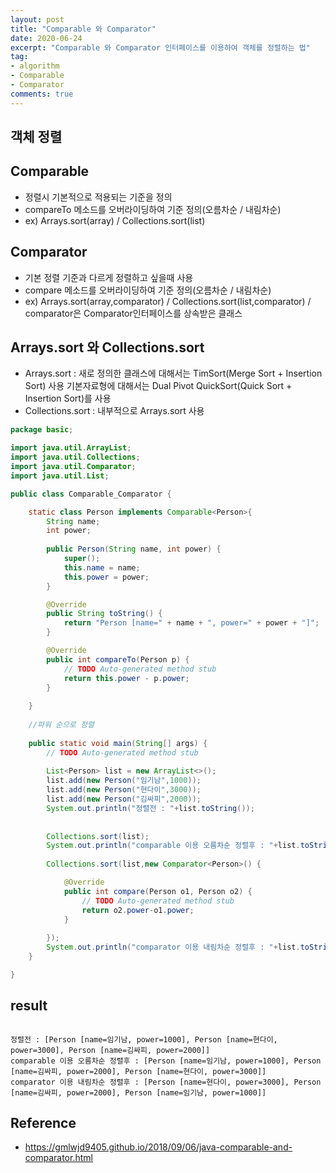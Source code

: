 ```yaml
---
layout: post
title: "Comparable 와 Comparator"
date: 2020-06-24
excerpt: "Comparable 와 Comparator 인터페이스를 이용하여 객체를 정렬하는 법"
tag:
- algorithm
- Comparable
- Comparator
comments: true
---
```

## 객체 정렬

## Comparable
 - 정렬시 기본적으로 적용되는 기준을 정의
 - compareTo 메소드를 오버라이딩하여 기준 정의(오름차순 / 내림차순)
 - ex) Arrays.sort(array) / Collections.sort(list)

## Comparator
 - 기본 정렬 기준과 다르게 정렬하고 싶을때 사용
 - compare 메소드를 오버라이딩하여 기준 정의(오름차순 / 내림차순)
 - ex) Arrays.sort(array,comparator) / Collections.sort(list,comparator) / comparator은 Comparator인터페이스를 상속받은 클래스

## Arrays.sort 와 Collections.sort 
 - Arrays.sort : 새로 정의한 클래스에 대해서는 TimSort(Merge Sort + Insertion Sort) 사용 기본자료형에 대해서는 Dual Pivot QuickSort(Quick Sort + Insertion Sort)를 사용
 - Collections.sort : 내부적으로 Arrays.sort 사용
 
```java  
package basic;

import java.util.ArrayList;
import java.util.Collections;
import java.util.Comparator;
import java.util.List;

public class Comparable_Comparator {

	static class Person implements Comparable<Person>{
		String name;
		int power;
		
		public Person(String name, int power) {
			super();
			this.name = name;
			this.power = power;
		}

		@Override
		public String toString() {
			return "Person [name=" + name + ", power=" + power + "]";
		}

		@Override
		public int compareTo(Person p) {
			// TODO Auto-generated method stub
			return this.power - p.power;
		}
		
	}
	
	//파워 순으로 정렬
	
	public static void main(String[] args) {
		// TODO Auto-generated method stub
		
		List<Person> list = new ArrayList<>();
		list.add(new Person("임기남",1000));
		list.add(new Person("현다이",3000));
		list.add(new Person("김싸피",2000));
		System.out.println("정렬전 : "+list.toString());
		
		
		Collections.sort(list);
		System.out.println("comparable 이용 오름차순 정렬후 : "+list.toString());
		
		Collections.sort(list,new Comparator<Person>() {

			@Override
			public int compare(Person o1, Person o2) {
				// TODO Auto-generated method stub
				return o2.power-o1.power;
			}
			
		});		
		System.out.println("comparator 이용 내림차순 정렬후 : "+list.toString());
	}

}

```
## result
```

정렬전 : [Person [name=임기남, power=1000], Person [name=현다이, power=3000], Person [name=김싸피, power=2000]]
comparable 이용 오름차순 정렬후 : [Person [name=임기남, power=1000], Person [name=김싸피, power=2000], Person [name=현다이, power=3000]]
comparator 이용 내림차순 정렬후 : [Person [name=현다이, power=3000], Person [name=김싸피, power=2000], Person [name=임기남, power=1000]]

```
## Reference
 - <a href="https://gmlwjd9405.github.io/2018/09/06/java-comparable-and-comparator.html">https://gmlwjd9405.github.io/2018/09/06/java-comparable-and-comparator.html</a>
